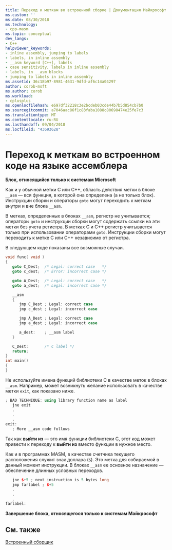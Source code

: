 ```yaml
---
title: Переход к меткам во встроенной сборке | Документация Майкрософт
ms.custom: ''
ms.date: 08/30/2018
ms.technology:
- cpp-masm
ms.topic: conceptual
dev_langs:
- C++
helpviewer_keywords:
- inline assembly, jumping to labels
- labels, in inline assembly
- __asm keyword [C++], labels
- case sensitivity, labels in inline assembly
- labels, in __asm blocks
- jumping to labels in inline assembly
ms.assetid: 36c18b97-8981-4631-9dfd-af6c14a04297
author: corob-msft
ms.author: corob
ms.workload:
- cplusplus
ms.openlocfilehash: e697df32218c3e2bcdeb03cde44b7b5d854cb7b0
ms.sourcegitcommit: a7046aac86f1c83faba1088c80698474e25fe7c3
ms.translationtype: MT
ms.contentlocale: ru-RU
ms.lasthandoff: 09/04/2018
ms.locfileid: "43693628"
---
```

# <a name="jumping-to-labels-in-inline-assembly"></a>Переход к меткам во встроенном коде на языке ассемблера

**Блок, относящийся только к системам Microsoft**

Как и у обычной метки C или C++, область действия метки в блоке `__asm` — вся функция, в которой она определена (а не только блок). Инструкции сборки и операторы `goto` могут переходить к меткам внутри и вне блока `__asm`.

В метках, определенных в блоках `__asm`, регистр не учитывается; операторы `goto` и инструкции сборки могут содержать ссылки на эти метки без учета регистра. В метках C и C++ регистр учитывается только при использовании операторами `goto`. Инструкции сборки могут переходить к метке C или C++ независимо от регистра.

В следующем коде показаны все возможные случаи.

```cpp
void func( void )
{
   goto C_Dest;  /* Legal: correct case   */
   goto c_dest;  /* Error: incorrect case */

   goto A_Dest;  /* Legal: correct case   */
   goto a_dest;  /* Legal: incorrect case */

   __asm
   {
      jmp C_Dest ; Legal: correct case
      jmp c_dest ; Legal: incorrect case

      jmp A_Dest ; Legal: correct case
      jmp a_dest ; Legal: incorrect case

      a_dest:    ; __asm label
   }

   C_Dest:       /* C label */
   return;
}
int main()
{
}
```

Не используйте имена функций библиотеки C в качестве меток в блоках `__asm`. Например, может возникнуть желание использовать в качестве метки `exit`, как показано ниже.

```cpp
; BAD TECHNIQUE: using library function name as label
   jne exit
   .
   .
   .
exit:
   ; More __asm code follows
```

Так как **выйти из** — это имя функции библиотеки C, этот код может привести к переходу к **выйти из** вместо функции в нужное место.

Как и в программах MASM, в качестве счетчика текущего расположения служит знак доллара (`$`). Это метка для собираемой в данный момент инструкции. В блоках `__asm` ее основное назначение — обеспечение длинных условных переходов.

```cpp
   jne $+5 ; next instruction is 5 bytes long
   jmp farlabel ; $+5
   .
   .
   .
farlabel:
```

**Завершение блока, относящегося только к системам Майкрософт**

## <a name="see-also"></a>См. также

[Встроенный сборщик](../../assembler/inline/inline-assembler.md)<br/>
